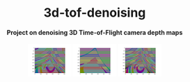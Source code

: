 <h1 align="center">3d-tof-denoising</h1>
<h4 align="center">Project on denoising 3D Time-of-Flight camera depth maps</h4>

<p align="center">
<img src="https://raw.githubusercontent.com/daemonslayer/3d-tof-denoising/master/res/Figure_4.png" width="100">
<img src="https://raw.githubusercontent.com/daemonslayer/3d-tof-denoising/master/res/Figure_5.png" width="100">
<img src="https://raw.githubusercontent.com/daemonslayer/3d-tof-denoising/master/res/Figure_6.png" width="100">
<p>
